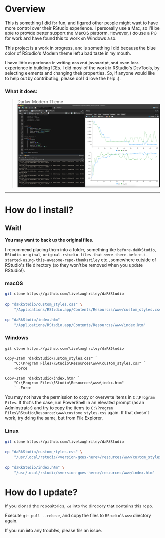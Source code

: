 # Overview

This is something I did for fun, and figured other people
might want to have more control
over their RStudio experience. I personally use a Mac,
so I'll be able to provide better support the MacOS platform.
However, I do use a PC for work and have found this to work on Windows also.

This project is a work in progress,
and is something I did because the blue color
of RStudio's Modern theme left a bad taste in my mouth.

I have little experience in writing css and javascript,
and even less experience in building IDEs. I did most of the work
in RStudio's DevTools, by selecting elements
and changing their properties. So, if anyone would
like to help out by contributing, please do! I'd love the help :).

### What it does:

> Darker Modern Theme
> ![DarkRStudio](images/dark-rstudio.png)

<hr>

# How do I install?

## Wait!
**You may want to back up the original files.**

I recommend placing them into a folder, something like `before-daRkStudio`,
`RStudio-original`, `original-rstudio-files-that-were-there-before-i-started-using-this-awesome-repo-thanksriley` etc., somewhere outside of RStudio's file directory
(so they won't be removed when you update RStudio!).

### macOS
```sh
git clone https://github.com/livelaughriley/daRkStudio

cp "daRkStudio/custom_styles.css" \
    "/Applications/RStudio.app/Contents/Resources/www/custom_styles.css"

cp "daRkStudio/index.htm" 
    "/Applications/RStudio.app/Contents/Resources/www/index.htm"
```
### Windows
```pwsh
git clone https://github.com/livelaughriley/daRkStudio

Copy-Item "daRkStudio\custom_styles.css" `
    "C:\Program Files\RStudio\Resources\www\custom_styles.css" `
    -Force

Copy-Item "daRkStudio\index.htm" ` 
    "C:\Program Files\RStudio\Resources\www\index.htm"
    ` -Force
```

You may not have the permission to copy or overwrite items in `C:\Program Files`.
If that's the case, run PowerShell in an elevated prompt (as an Adminstrator)
and try to copy the items to `C:\Program Files\RStudio\Resources\www\custome_styles.css`
again. If that doesn't work, try doing the same, but from File Explorer.

### Linux
```sh
git clone https://github.com/livelaughriley/daRkStudio

cp "daRkStudio/custom_styles.css" \
    "/usr/local/rstudio/<version-goes-here>/resources/www/custom_styles.css"

cp "daRkStudio/index.htm" \
    "/usr/local/rstudio/<version-goes-here>/resources/www/index.htm"
```

# How do I update?

If you cloned the repositories, `cd` into the direcory that contains this repo. 

Execute `git pull --rebase`, and copy the files to `RStudio`'s `www` directory again.

If you run into any troubles, please file an issue.


